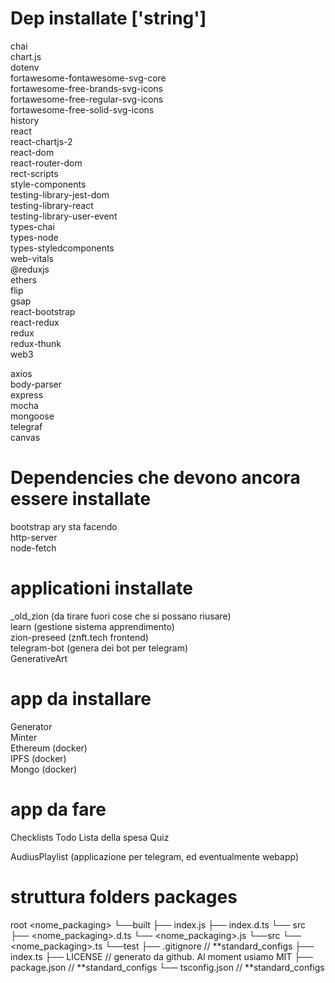 # Dep installate ['string']

chai<br>
chart.js<br>
dotenv<br>
fortawesome-fontawesome-svg-core<br>
fortawesome-free-brands-svg-icons<br>
fortawesome-free-regular-svg-icons<br>
fortawesome-free-solid-svg-icons<br>
history<br>
react<br>
react-chartjs-2<br>
react-dom<br>
react-router-dom<br>
rect-scripts<br>
style-components<br>
testing-library-jest-dom<br>
testing-library-react<br>
testing-library-user-event<br>
types-chai<br>
types-node<br>
types-styledcomponents<br>
web-vitals<br>
@reduxjs <br>
ethers <br>
flip <br>
gsap <br>
react-bootstrap <br>
react-redux <br>
redux <br>
redux-thunk <br>
web3 <br>

axios <br>
body-parser <br>
express <br>
mocha <br>
mongoose <br>
telegraf <br>
canvas<br>

# Dependencies che devono ancora essere installate

bootstrap ary sta facendo <br>
http-server <br>
node-fetch <br>

# applicationi installate

\_old_zion (da tirare fuori cose che si possano riusare)<br>
learn (gestione sistema apprendimento)<br>
zion-preseed (znft.tech frontend)<br>
telegram-bot (genera dei bot per telegram)<br>
GenerativeArt<br>

# app da installare

Generator<br>
Minter<br>
Ethereum (docker)<br>
IPFS (docker)<br>
Mongo (docker)<br>

# app da fare

Checklists
Todo
Lista della spesa
Quiz

AudiusPlaylist (applicazione per telegram, ed eventualmente
webapp)

# struttura folders packages

root <nome_packaging>
└──built
├── index.js
├── index.d.ts
└── src
├── <nome_packaging>.d.ts
└── <nome_packaging>.js
└──src
└── <nome_packaging>.ts
└──test
├── .gitignore // **standard_configs
├── index.ts
├── LICENSE // generato da github. Al moment usiamo MIT
├── package.json // **standard_configs
└── tsconfig.json // \*\*standard_configs
